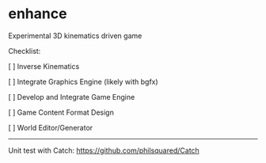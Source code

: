 enhance
=======

Experimental 3D kinematics driven game 

Checklist:

[ ] Inverse Kinematics

[ ] Integrate Graphics Engine (likely with bgfx)

[ ] Develop and Integrate Game Engine

[ ] Game Content Format Design

[ ] World Editor/Generator

--------------------------------------------

Unit test with Catch:
https://github.com/philsquared/Catch
